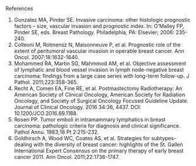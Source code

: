References
1. Gonzalez MA, Pinder SE. Invasive carcinoma: other histologic prognostic factors – size, vascular invasion and prognostic index. In: O’Malley FP, Pinder SE, eds. Breast Pathology. Philadelphia, PA: Elsevier; 2006: 235-240.
2. Colleoni M, Rotmensz N, Maisonneuve P, et al. Prognostic role of the extent of peritumoral vascular invasion in operable breast cancer. Ann Oncol. 2007;18:1632-1640.
3. Mohammed RA, Martin SG, Mahmmod AM, et al. Objective assessment of lymphatic and blood vessel invasion in lymph node-negative breast carcinoma: findings from a large case series with long-term follow-up. J Pathol. 2011;223:358-365.
4. Recht A, Comen EA, Fine RE, et al. Postmastectomy Radiotherapy: An American Society of Clinical Oncology, American Society for Radiation Oncology, and Society of Surgical Oncology Focused Guideline Update. Journal of Clinical Oncology. 2016 34:36, 4437. DOI: 10.1200/JCO.2016.69.1188.
5. Rosen PP. Tumor emboli in intramammary lymphatics in breast carcinoma: pathologic criteria for diagnosis and clinical significance. Pathol Annu. 1983;18 Pt 2:215-232.
6. Goldhirsch A, Wood WC, Coates AS, et al. Strategies for subtypes-dealing with the diversity of breast cancer: highlights of the St. Gallen International Expert Consensus on the primary therapy of early breast cancer 2011. Ann Oncol. 2011;22:1736-1747.